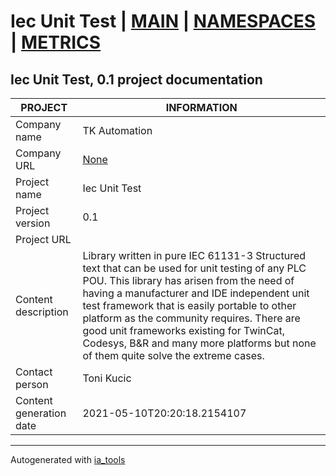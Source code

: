 # Iec Unit Test | [MAIN](index.md) | [NAMESPACES](docs/ns/nsList.md) | [METRICS](docs/metrics.md)  

## Iec Unit Test, 0.1 project documentation

| PROJECT | INFORMATION |
| ---- | ---- |
| Company name            | TK Automation |  
| Company URL             | [None](None) |  
| Project name            | Iec Unit Test |  
| Project version         | 0.1 |  
| Project URL             | []() |  
| Content description     | Library written in pure IEC 61131-3 Structured text that can be used for unit testing of any PLC POU. This library has arisen from the need of having a manufacturer and IDE independent unit test framework that is easily portable to other platform as the community requires. There are good unit frameworks existing for TwinCat, Codesys, B&R and many more platforms but none of them quite solve the extreme cases. |  
| Contact person          | Toni Kucic |  
| Content generation date | 2021-05-10T20:20:18.2154107 |  

---
Autogenerated with [ia_tools](https://github.com/tkucic/ia_tools)  

[MAIN]: index.md
[NAMESPACES]: docs/ns/nsList.md
[METRICS]: docs/metrics.md
